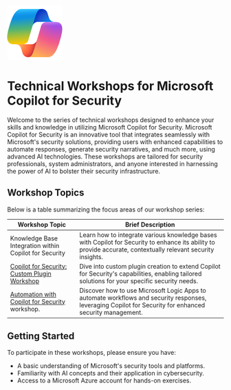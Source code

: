![Copilot for Security Overview](https://github.com/Azure/Copilot-For-Security/blob/main/Images/ic_fluent_copilot_64_64%402x.png)

# Technical Workshops for Microsoft Copilot for Security

Welcome to the series of technical workshops designed to enhance your skills and knowledge in utilizing Microsoft Copilot for Security. Microsoft Copilot for Security is an innovative tool that integrates seamlessly with Microsoft's security solutions, providing users with enhanced capabilities to automate responses, generate security narratives, and much more, using advanced AI technologies. These workshops are tailored for security professionals, system administrators, and anyone interested in harnessing the power of AI to bolster their security infrastructure.

## Workshop Topics

Below is a table summarizing the focus areas of our workshop series:

| Workshop Topic                                      | Brief Description                                                                                                                                 |
|-----------------------------------------------------|---------------------------------------------------------------------------------------------------------------------------------------------------|
| Knowledge Base Integration within Copilot for Security | Learn how to integrate various knowledge bases with Copilot for Security to enhance its ability to provide accurate, contextually relevant security insights. |
| [Copilot for Security: Custom Plugin Workshop](https://github.com/Azure/Copilot-For-Security/tree/main/Technical%20Workshops/Custom%20Plugin%20Workshop)| Dive into custom plugin creation to extend Copilot for Security's capabilities, enabling tailored solutions for your specific security needs.      |
|[Automation with Copilot for Security](https://github.com/Azure/Copilot-For-Security/tree/main/Technical%20Workshops/Automation%20Workshop) workshop.| Discover how to use Microsoft Logic Apps to automate workflows and security responses, leveraging Copilot for Security for enhanced security management. |

## Getting Started

To participate in these workshops, please ensure you have:

- A basic understanding of Microsoft's security tools and platforms.
- Familiarity with AI concepts and their application in cybersecurity.
- Access to a Microsoft Azure account for hands-on exercises.

